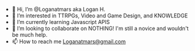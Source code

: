 - 👋 Hi, I’m @Loganatmars aka Logan H.
- 👀 I’m interested in TTRPGs, Video and Game Design, and KNOWLEDGE
- 🌱 I’m currently learning Javascript APIS 
- 💞️ I’m looking to collaborate on NOTHING! I'm still a novice and wouldn't be much help.
- 📫 How to reach me Loganatmars@gmail.com

<!---
Loganatmars/Loganatmars is a ✨ special ✨ repository because its `README.md` (this file) appears on your GitHub profile.
You can click the Preview link to take a look at your changes.
--->
